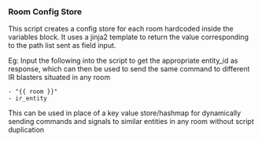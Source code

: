 ### Room Config Store
This script creates a config store for each room hardcoded inside the variables block. It uses a jinja2 template to return the value corresponding to the path list sent as field input.

Eg:
Input the following into the script to get the appropriate entity_id as response, which can then be used to send the same command to different IR blasters situated in any room
```
- "{{ room }}"
- ir_entity
```

This can be used in place of a key value store/hashmap for dynamically sending commands and signals to similar entities in any room without script duplication
